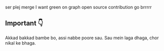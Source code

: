 ser plej merge I want green on graph open source contribution go brrrrr

## Important 👇

Akkad bakkad bambe bo, assi nabbe poore sau.
Sau mein laga dhaga, chor nikal ke bhaga.
